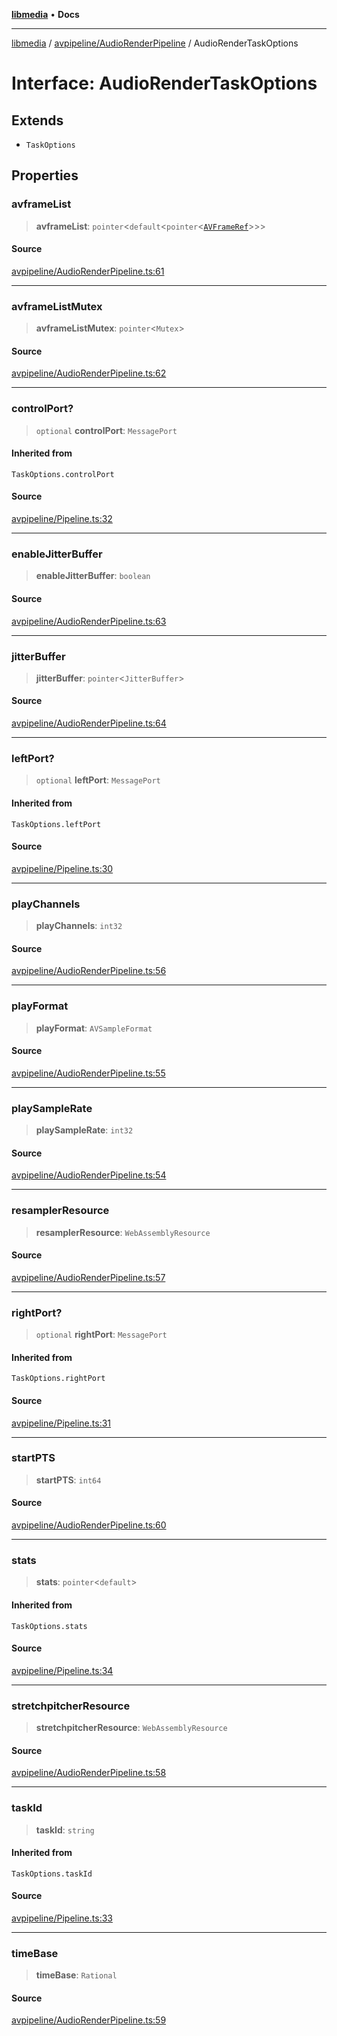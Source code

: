 [**libmedia**](../../../README.md) • **Docs**

***

[libmedia](../../../README.md) / [avpipeline/AudioRenderPipeline](../README.md) / AudioRenderTaskOptions

# Interface: AudioRenderTaskOptions

## Extends

- `TaskOptions`

## Properties

### avframeList

> **avframeList**: `pointer`\<`default`\<`pointer`\<[`AVFrameRef`](../../../avutil/struct/avframe/classes/AVFrameRef.md)\>\>\>

#### Source

[avpipeline/AudioRenderPipeline.ts:61](https://github.com/zhaohappy/libmedia/blob/83708827f1f74f03ced670ca9bc2d9d1e5e5366a/src/avpipeline/AudioRenderPipeline.ts#L61)

***

### avframeListMutex

> **avframeListMutex**: `pointer`\<`Mutex`\>

#### Source

[avpipeline/AudioRenderPipeline.ts:62](https://github.com/zhaohappy/libmedia/blob/83708827f1f74f03ced670ca9bc2d9d1e5e5366a/src/avpipeline/AudioRenderPipeline.ts#L62)

***

### controlPort?

> `optional` **controlPort**: `MessagePort`

#### Inherited from

`TaskOptions.controlPort`

#### Source

[avpipeline/Pipeline.ts:32](https://github.com/zhaohappy/libmedia/blob/83708827f1f74f03ced670ca9bc2d9d1e5e5366a/src/avpipeline/Pipeline.ts#L32)

***

### enableJitterBuffer

> **enableJitterBuffer**: `boolean`

#### Source

[avpipeline/AudioRenderPipeline.ts:63](https://github.com/zhaohappy/libmedia/blob/83708827f1f74f03ced670ca9bc2d9d1e5e5366a/src/avpipeline/AudioRenderPipeline.ts#L63)

***

### jitterBuffer

> **jitterBuffer**: `pointer`\<`JitterBuffer`\>

#### Source

[avpipeline/AudioRenderPipeline.ts:64](https://github.com/zhaohappy/libmedia/blob/83708827f1f74f03ced670ca9bc2d9d1e5e5366a/src/avpipeline/AudioRenderPipeline.ts#L64)

***

### leftPort?

> `optional` **leftPort**: `MessagePort`

#### Inherited from

`TaskOptions.leftPort`

#### Source

[avpipeline/Pipeline.ts:30](https://github.com/zhaohappy/libmedia/blob/83708827f1f74f03ced670ca9bc2d9d1e5e5366a/src/avpipeline/Pipeline.ts#L30)

***

### playChannels

> **playChannels**: `int32`

#### Source

[avpipeline/AudioRenderPipeline.ts:56](https://github.com/zhaohappy/libmedia/blob/83708827f1f74f03ced670ca9bc2d9d1e5e5366a/src/avpipeline/AudioRenderPipeline.ts#L56)

***

### playFormat

> **playFormat**: `AVSampleFormat`

#### Source

[avpipeline/AudioRenderPipeline.ts:55](https://github.com/zhaohappy/libmedia/blob/83708827f1f74f03ced670ca9bc2d9d1e5e5366a/src/avpipeline/AudioRenderPipeline.ts#L55)

***

### playSampleRate

> **playSampleRate**: `int32`

#### Source

[avpipeline/AudioRenderPipeline.ts:54](https://github.com/zhaohappy/libmedia/blob/83708827f1f74f03ced670ca9bc2d9d1e5e5366a/src/avpipeline/AudioRenderPipeline.ts#L54)

***

### resamplerResource

> **resamplerResource**: `WebAssemblyResource`

#### Source

[avpipeline/AudioRenderPipeline.ts:57](https://github.com/zhaohappy/libmedia/blob/83708827f1f74f03ced670ca9bc2d9d1e5e5366a/src/avpipeline/AudioRenderPipeline.ts#L57)

***

### rightPort?

> `optional` **rightPort**: `MessagePort`

#### Inherited from

`TaskOptions.rightPort`

#### Source

[avpipeline/Pipeline.ts:31](https://github.com/zhaohappy/libmedia/blob/83708827f1f74f03ced670ca9bc2d9d1e5e5366a/src/avpipeline/Pipeline.ts#L31)

***

### startPTS

> **startPTS**: `int64`

#### Source

[avpipeline/AudioRenderPipeline.ts:60](https://github.com/zhaohappy/libmedia/blob/83708827f1f74f03ced670ca9bc2d9d1e5e5366a/src/avpipeline/AudioRenderPipeline.ts#L60)

***

### stats

> **stats**: `pointer`\<`default`\>

#### Inherited from

`TaskOptions.stats`

#### Source

[avpipeline/Pipeline.ts:34](https://github.com/zhaohappy/libmedia/blob/83708827f1f74f03ced670ca9bc2d9d1e5e5366a/src/avpipeline/Pipeline.ts#L34)

***

### stretchpitcherResource

> **stretchpitcherResource**: `WebAssemblyResource`

#### Source

[avpipeline/AudioRenderPipeline.ts:58](https://github.com/zhaohappy/libmedia/blob/83708827f1f74f03ced670ca9bc2d9d1e5e5366a/src/avpipeline/AudioRenderPipeline.ts#L58)

***

### taskId

> **taskId**: `string`

#### Inherited from

`TaskOptions.taskId`

#### Source

[avpipeline/Pipeline.ts:33](https://github.com/zhaohappy/libmedia/blob/83708827f1f74f03ced670ca9bc2d9d1e5e5366a/src/avpipeline/Pipeline.ts#L33)

***

### timeBase

> **timeBase**: `Rational`

#### Source

[avpipeline/AudioRenderPipeline.ts:59](https://github.com/zhaohappy/libmedia/blob/83708827f1f74f03ced670ca9bc2d9d1e5e5366a/src/avpipeline/AudioRenderPipeline.ts#L59)
